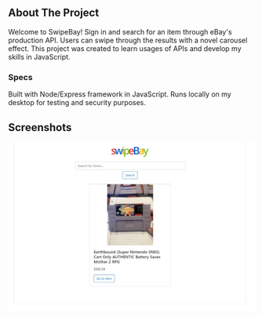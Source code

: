 <!-- ABOUT THE PROJECT -->
## About The Project

Welcome to SwipeBay! Sign in and search for an item through eBay's production API. Users can swipe through the results with a novel carousel effect. This project was created to learn usages of APIs and develop my skills in JavaScript. 

### Specs

Built with Node/Express framework in JavaScript. Runs locally on my desktop for testing and security purposes.

<!-- USAGE EXAMPLES -->
## Screenshots
<p align = "center"><img src = "images/SearchSS.jpg"/></p>




